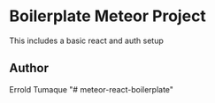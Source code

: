 # Boilerplate Meteor Project

This includes a basic react and auth setup

## Author

Errold Tumaque
"# meteor-react-boilerplate" 
